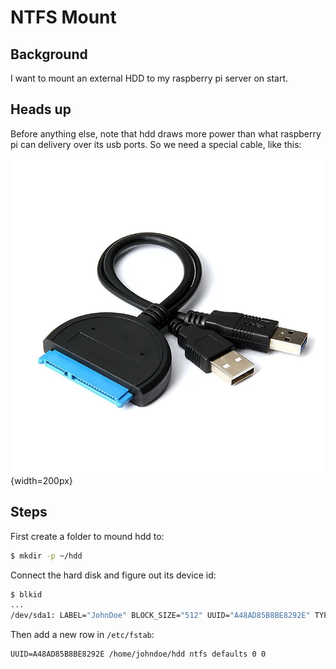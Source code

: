 # NTFS Mount

<style>
.md-logo img {
  content: url('/ubuntu/ubuntu.svg');
}
</style>

## Background

I want to mount an external HDD to my raspberry pi server on start.

## Heads up

Before anything else, note that hdd draws more power than what raspberry pi can delivery over its usb ports. So we need a special cable, like this:

![](./sata-to-usb.webp){width=200px}

## Steps

First create a folder to mound hdd to:

```bash
$ mkdir -p ~/hdd
```

Connect the hard disk and figure out its device id:

```bash
$ blkid
...
/dev/sda1: LABEL="JohnDoe" BLOCK_SIZE="512" UUID="A48AD85B8BE8292E" TYPE="ntfs" PARTUUID="b9ada862-01"
```

Then add a new row in `/etc/fstab`:

```
UUID=A48AD85B8BE8292E /home/johndoe/hdd ntfs defaults 0 0
```
